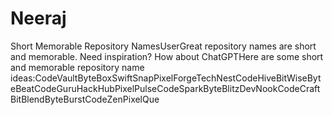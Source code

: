 # Neeraj
Short Memorable Repository NamesUserGreat repository names are short and memorable. Need inspiration? How about ChatGPTHere are some short and memorable repository name ideas:CodeVaultByteBoxSwiftSnapPixelForgeTechNestCodeHiveBitWiseByteBeatCodeGuruHackHubPixelPulseCodeSparkByteBlitzDevNookCodeCraftBitBlendByteBurstCodeZenPixelQue
